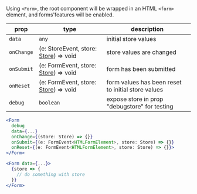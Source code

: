 Using `<Form>`, the root component will be wrapped in an HTML `<form>` element, and forms'features will be enabled.

prop | type | description
---|---|---
`data`     | `any` | initial store values
`onChange` | (e: StoreEvent, store: [Store](/#section-store)) => void | store values are changed
`onSubmit` | (e: FormEvent, store: [Store](/#section-store)) => void | form has been submitted
`onReset`  | (e: FormEvent, store: [Store](/#section-store)) => void | form values has been reset to initial store values
`debug`    | `boolean` | expose store in prop "debugstore" for testing

```jsx static
<Form
  debug
  data={...}
  onChange={(store: Store) => {}}
  onSubmit={(e: FormEvent<HTMLFormElement>, store: Store) => {}}
  onReset={(e: FormEvent<HTMLFormElement>, store: Store) => {}}>
</Form>

<Form data={...}>
  {store => {
    // do something with store
  }}
</Form>
```
